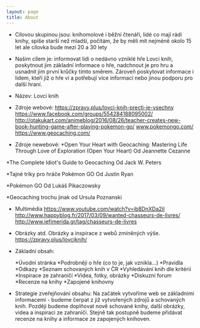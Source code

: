 ```yaml
---
layout: page
title: About
---
```


- Cílovou skupinou jsou:
knihomolové i běžní čtenáři, lidé co mají rádi knihy, spíše starší než mladší, počítám, že by měli mít nejméně okolo 15 let ale cílovka bude mezi 20 a 30 lety

- Našim cílem je: 
informovat lidi o nedávno vzniklé hře Lovci knih, poskytnout jim základní informace o hře, nadchnout je pro hru a usnadnit jim první krůčky tímto směrem. Zároveň poskytovat informace i lidem, kteří již o hře ví a potřebují více informací nebo jinou podporu pro další hraní. 

- Název: 
Lovci knih

- Zdroje webové:
https://zpravy.plus/lovci-knih-precti-je-vsechny
https://www.facebook.com/groups/554284188095002/
http://otakukart.com/animeblog/2016/08/26/teacher-creates-new-book-hunting-game-after-playing-pokemon-go/
www.pokemongo.com/
https://www.geocaching.com/

- Zdroje newebové:
*Open Your Heart with Geocaching: Mastering Life Through Love of Exploration (Open Your Heart)
Od Jeannette Cezanne

*The Complete Idiot's Guide to Geocaching
Od Jack W. Peters

*Tajné triky pro hráče Pokémon GO
Od Justin Ryan

*Pokémon GO 
Od Lukáš Pikaczowsky

*Geocaching trochu jinak 
od Ursula Poznanski

- Multimédia
https://www.youtube.com/watch?v=ib8DnXDa2iI
http://www.happyblog.fr/2017/03/09/wanted-chasseurs-de-livres/
http://www.iefimerida.gr/tag/chasseurs-de-livres

- Obrázky atd.
Obrázky a inspirace z webů zmíněných výše.
https://zpravy.plus/lovciknih/

- Základní obsah:


	*Úvodní stránka
	*Podrobněji o hře (co to je, jak vznikla…)
	*Pravidla
	*Odkazy
	*Seznam schovaných knih v ČR
	*Vyhledávání knih dle kritérií
	*Inspirace ze zahraničí
	*Videa, fotky, obrázky
	*Diskuzní forum
	*Recenze na knihy
	*Zapojené knihovny

- Strategie zveřejňování obsahu:
Na začátek vytvoříme web se základními informacemi - budeme čerpat z již vytvořených zdrojů a schovaných knih. Později budeme doplňovat nově schované knihy, další obrázky, videa a inspiraci ze zahraničí. Stejně tak postupně budeme přidávat recenze na knihy a informace ze zapojených knihoven.

